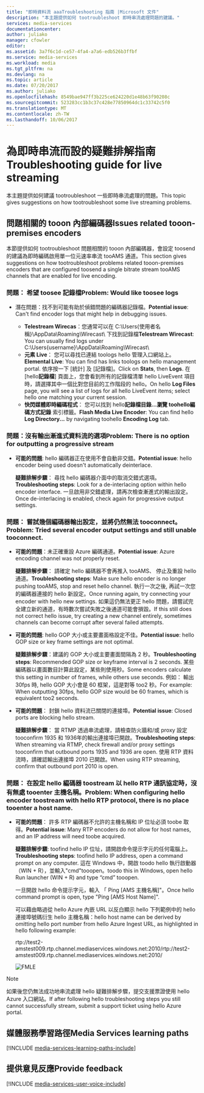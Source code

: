 ```yaml
---
title: "即時資料流 aaaTroubleshooting 指南 |Microsoft 文件"
description: "本主題提供如何 tootroubleshoot 即時串流處理問題的建議。"
services: media-services
documentationcenter: 
author: juliako
manager: cfowler
editor: 
ms.assetid: 3a7f6c1d-ce57-4fa4-a7a6-edb526b3ffbf
ms.service: media-services
ms.workload: media
ms.tgt_pltfrm: na
ms.devlang: na
ms.topic: article
ms.date: 07/20/2017
ms.author: juliako
ms.openlocfilehash: 8549bae947ff3b225ce624220d1e48b63f90208c
ms.sourcegitcommit: 523283cc1b3c37c428e77850964dc1c33742c5f0
ms.translationtype: MT
ms.contentlocale: zh-TW
ms.lasthandoff: 10/06/2017
---
```

# <a name="troubleshooting-guide-for-live-streaming"></a><span data-ttu-id="c0300-103">為即時串流而設的疑難排解指南</span><span class="sxs-lookup"><span data-stu-id="c0300-103">Troubleshooting guide for live streaming</span></span>
<span data-ttu-id="c0300-104">本主題提供如何建議 tootroubleshoot 一些即時串流處理的問題。</span><span class="sxs-lookup"><span data-stu-id="c0300-104">This topic gives suggestions on how tootroubleshoot some live streaming problems.</span></span>

## <a name="issues-related-tooon-premises-encoders"></a><span data-ttu-id="c0300-105">問題相關的 tooon 內部編碼器</span><span class="sxs-lookup"><span data-stu-id="c0300-105">Issues related tooon-premises encoders</span></span>
<span data-ttu-id="c0300-106">本節提供如何 tootroubleshoot 問題相關的 tooon 內部編碼器，會設定 toosend 的建議為即時編碼啟用單一位元速率串流 tooAMS 通道。</span><span class="sxs-lookup"><span data-stu-id="c0300-106">This section gives suggestions on how tootroubleshoot problems related tooon-premises encoders that are configured toosend a single bitrate stream tooAMS channels that are enabled for live encoding.</span></span>

### <a name="problem-would-like-toosee-logs"></a><span data-ttu-id="c0300-107">問題： 希望 toosee 記錄檔</span><span class="sxs-lookup"><span data-stu-id="c0300-107">Problem: Would like toosee logs</span></span>
* <span data-ttu-id="c0300-108">潛在問題：找不到可能有助於偵錯問題的編碼器記錄檔。</span><span class="sxs-lookup"><span data-stu-id="c0300-108">**Potential issue**: Can't find encoder logs that might help in debugging issues.</span></span>
  
  * <span data-ttu-id="c0300-109">**Telestream Wirecas**：您通常可以在 C:\Users\{使用者名稱}\AppData\Roaming\Wirecast\ 下找到記錄檔</span><span class="sxs-lookup"><span data-stu-id="c0300-109">**Telestream Wirecast**: You can usually find logs under C:\Users\{username}\AppData\Roaming\Wirecast\\</span></span> 
  * <span data-ttu-id="c0300-110">**元素 Live**： 您可以尋找已連結 toologs hello 管理入口網站上。</span><span class="sxs-lookup"><span data-stu-id="c0300-110">**Elemental Live**: You can find has links toologs on hello management portal.</span></span> <span data-ttu-id="c0300-111">依序按一下 [統計] 及 [記錄檔]。</span><span class="sxs-lookup"><span data-stu-id="c0300-111">Click on **Stats**, then **Logs**.</span></span> <span data-ttu-id="c0300-112">在 [hello**記錄檔**] 頁面上，您會看到所有的記錄檔清單 hello LiveEvent 項目時，請選擇其中一個比對您目前的工作階段的 hello。</span><span class="sxs-lookup"><span data-stu-id="c0300-112">On hello **Log Files** page, you will see a list of logs for all hello LiveEvent items; select hello one matching your current session.</span></span> 
  * <span data-ttu-id="c0300-113">**快閃媒體即時編碼程式**： 您可以找到 hello**記錄檔目錄...**瀏覽 toohello**編碼方式記錄** 索引標籤。</span><span class="sxs-lookup"><span data-stu-id="c0300-113">**Flash Media Live Encoder**: You can find hello **Log Directory...** by navigating toohello **Encoding Log** tab.</span></span>

### <a name="problem-there-is-no-option-for-outputting-a-progressive-stream"></a><span data-ttu-id="c0300-114">問題：沒有輸出漸進式資料流的選項</span><span class="sxs-lookup"><span data-stu-id="c0300-114">Problem: There is no option for outputting a progressive stream</span></span>
* <span data-ttu-id="c0300-115">**可能的問題**: hello 編碼器正在使用不會自動非交錯。</span><span class="sxs-lookup"><span data-stu-id="c0300-115">**Potential issue**: hello encoder being used doesn't automatically deinterlace.</span></span> 
  
    <span data-ttu-id="c0300-116">**疑難排解步驟**： 尋找 hello 編碼器介面中的取消交錯式選項。</span><span class="sxs-lookup"><span data-stu-id="c0300-116">**Troubleshooting steps**: Look for a de-interlacing option within hello encoder interface.</span></span> <span data-ttu-id="c0300-117">一旦啟用非交錯處理，請再次檢查漸進式的輸出設定。</span><span class="sxs-lookup"><span data-stu-id="c0300-117">Once de-interlacing is enabled, check again for progressive output settings.</span></span> 

### <a name="problem-tried-several-encoder-output-settings-and-still-unable-tooconnect"></a><span data-ttu-id="c0300-118">問題： 嘗試幾個編碼器輸出設定，並將仍然無法 tooconnect。</span><span class="sxs-lookup"><span data-stu-id="c0300-118">Problem: Tried several encoder output settings and still unable tooconnect.</span></span>
* <span data-ttu-id="c0300-119">**可能的問題**：未正確重設 Azure 編碼通道。</span><span class="sxs-lookup"><span data-stu-id="c0300-119">**Potential issue**: Azure encoding channel was not properly reset.</span></span> 
  
    <span data-ttu-id="c0300-120">**疑難排解步驟**： 請確定 hello 編碼器不會再推入 tooAMS、 停止及重設 hello 通道。</span><span class="sxs-lookup"><span data-stu-id="c0300-120">**Troubleshooting steps**: Make sure hello encoder is no longer pushing tooAMS, stop and reset hello channel.</span></span> <span data-ttu-id="c0300-121">執行一次之後, 再試一次您的編碼器連接的 hello 新設定。</span><span class="sxs-lookup"><span data-stu-id="c0300-121">Once running again, try connecting your encoder with hello new settings.</span></span> <span data-ttu-id="c0300-122">如果這仍無法更正 hello 問題，請嘗試完全建立新的通道，有時數次嘗試失敗之後通道可能會損毀。</span><span class="sxs-lookup"><span data-stu-id="c0300-122">If this still does not correct hello issue, try creating a new channel entirely, sometimes channels can become corrupt after several failed attempts.</span></span>  
* <span data-ttu-id="c0300-123">**可能的問題**: hello GOP 大小或主要畫面格設定不佳。</span><span class="sxs-lookup"><span data-stu-id="c0300-123">**Potential issue**: hello GOP size or key frame settings are not optimal.</span></span> 
  
    <span data-ttu-id="c0300-124">**疑難排解步驟**：建議的 GOP 大小或主要畫面間隔為 2 秒。</span><span class="sxs-lookup"><span data-stu-id="c0300-124">**Troubleshooting steps**: Recommended GOP size or keyframe interval is 2 seconds.</span></span> <span data-ttu-id="c0300-125">某些編碼器以畫面數目計算此設定，某些則使用秒。</span><span class="sxs-lookup"><span data-stu-id="c0300-125">Some encoders calculate this setting in number of frames, while others use seconds.</span></span> <span data-ttu-id="c0300-126">例如： 輸出 30fps 時, hello GOP 大小會是 60 框架，這是對等 too2 秒。</span><span class="sxs-lookup"><span data-stu-id="c0300-126">For example: When outputting 30fps, hello GOP size would be 60 frames, which is equivalent too2 seconds.</span></span>  
* <span data-ttu-id="c0300-127">**可能的問題**： 封鎖 hello 資料流已關閉的連接埠。</span><span class="sxs-lookup"><span data-stu-id="c0300-127">**Potential issue**: Closed ports are blocking hello stream.</span></span> 
  
    <span data-ttu-id="c0300-128">**疑難排解步驟**： 當 RTMP 透過串流處理，請檢查防火牆和/或 proxy 設定 tooconfirm 1935 和 1936年的輸出連接埠已開啟。</span><span class="sxs-lookup"><span data-stu-id="c0300-128">**Troubleshooting steps**: When streaming via RTMP, check firewall and/or proxy settings tooconfirm that outbound ports 1935 and 1936 are open.</span></span> <span data-ttu-id="c0300-129">使用 RTP 資料流時，請確認輸出連接埠 2010 已開啟。</span><span class="sxs-lookup"><span data-stu-id="c0300-129">When using RTP streaming, confirm that outbound port 2010 is open.</span></span> 

### <a name="problem-when-configuring-hello-encoder-toostream-with-hello-rtp-protocol-there-is-no-place-tooenter-a-host-name"></a><span data-ttu-id="c0300-130">問題： 在設定 hello 編碼器 toostream 以 hello RTP 通訊協定時，沒有無處 tooenter 主機名稱。</span><span class="sxs-lookup"><span data-stu-id="c0300-130">Problem: When configuring hello encoder toostream with hello RTP protocol, there is no place tooenter a host name.</span></span>
* <span data-ttu-id="c0300-131">**可能的問題**： 許多 RTP 編碼器不允許的主機名稱和 IP 位址必須 toobe 取得。</span><span class="sxs-lookup"><span data-stu-id="c0300-131">**Potential issue**: Many RTP encoders do not allow for host names, and an IP address will need toobe acquired.</span></span>  
  
    <span data-ttu-id="c0300-132">**疑難排解步驟**: toofind hello IP 位址，請開啟命令提示字元的任何電腦上。</span><span class="sxs-lookup"><span data-stu-id="c0300-132">**Troubleshooting steps**: toofind hello IP address, open a command prompt on any computer.</span></span> <span data-ttu-id="c0300-133">這在 Windows 中，開啟 toodo hello 執行啟動器 （WIN + R），並輸入"cmd"tooopen。</span><span class="sxs-lookup"><span data-stu-id="c0300-133">toodo this in Windows, open hello Run launcher (WIN + R) and type “cmd” tooopen.</span></span>  
  
    <span data-ttu-id="c0300-134">一旦開啟 hello 命令提示字元，輸入 「 Ping [AMS 主機名稱]"。</span><span class="sxs-lookup"><span data-stu-id="c0300-134">Once hello command prompt is open, type "Ping [AMS Host Name]".</span></span> 
  
    <span data-ttu-id="c0300-135">可以藉由略過從 hello Azure 內嵌 URL 以反白顯示 hello 下列範例中的 hello 連接埠號碼衍生 hello 主機名稱：</span><span class="sxs-lookup"><span data-stu-id="c0300-135">hello host name can be derived by omitting hello port number from hello Azure Ingest URL, as highlighted in hello following example:</span></span> 
  
    <span data-ttu-id="c0300-136">rtp://test2-amstest009.rtp.channel.mediaservices.windows.net:2010/</span><span class="sxs-lookup"><span data-stu-id="c0300-136">rtp://test2-amstest009.rtp.channel.mediaservices.windows.net:2010/</span></span> 
  
    ![FMLE](./media/media-services-fmle-live-encoder/media-services-fmle10.png)

> [!NOTE]
> <span data-ttu-id="c0300-138">如果後您仍無法成功地串流處理 hello 疑難排解步驟，提交支援票證使用 hello Azure 入口網站。</span><span class="sxs-lookup"><span data-stu-id="c0300-138">If after following hello troubleshooting steps you still cannot successfully stream, submit a support ticket using hello Azure portal.</span></span>
> 
> 

## <a name="media-services-learning-paths"></a><span data-ttu-id="c0300-139">媒體服務學習路徑</span><span class="sxs-lookup"><span data-stu-id="c0300-139">Media Services learning paths</span></span>
[!INCLUDE [media-services-learning-paths-include](../../includes/media-services-learning-paths-include.md)]

## <a name="provide-feedback"></a><span data-ttu-id="c0300-140">提供意見反應</span><span class="sxs-lookup"><span data-stu-id="c0300-140">Provide feedback</span></span>
[!INCLUDE [media-services-user-voice-include](../../includes/media-services-user-voice-include.md)]

